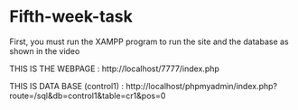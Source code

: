 # Fifth-week-task

First, you must run the XAMPP program to run the site and the database as shown in the video

THIS IS THE WEBPAGE : http://localhost/7777/index.php

THIS IS DATA BASE (control1) : http://localhost/phpmyadmin/index.php?route=/sql&db=control1&table=cr1&pos=0
